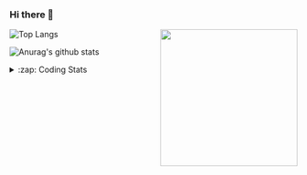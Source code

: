 ### Hi there 👋

<!--
**tao8687/tao8687** is a ✨ _special_ ✨ repository because its `README.md` (this file) appears on your GitHub profile.

Here are some ideas to get you started:

- 🔭 I’m currently working on ...
- 🌱 I’m currently learning ...
- 👯 I’m looking to collaborate on ...
- 🤔 I’m looking for help with ...
- 💬 Ask me about ...
- 📫 How to reach me: ...
- 😄 Pronouns: ...
- ⚡ Fun fact: ...
-->

<img align='right' src="https://media.giphy.com/media/M9gbBd9nbDrOTu1Mqx/giphy.gif" width="240">

  
![Top Langs](https://github-readme-stats.vercel.app/api/top-langs/?username=tao8687&layout=compact&title_color=23238E&text_color=A67D3D)

![Anurag's github stats](https://github-readme-stats.vercel.app/api?username=tao8687&show_icons=true&&text_color=A67D3D&title_color=23238E&show_icons=false&count_private=true&hide=stars)

<details>
  <summary>:zap: Coding Stats</summary>
  <br>
    
<!--START_SECTION:waka-->

```text
From: 05 October 2022 - To: 12 October 2022

C++               18 hrs 17 mins  ████████▓░░░░░░░░░░░░░░░░   34.37 %
Python            15 hrs 29 mins  ███████▒░░░░░░░░░░░░░░░░░   29.09 %
C                 9 hrs 51 mins   ████▓░░░░░░░░░░░░░░░░░░░░   18.53 %
Other             3 hrs 53 mins   █▓░░░░░░░░░░░░░░░░░░░░░░░   07.31 %
```

<!--END_SECTION:waka-->
</details>
